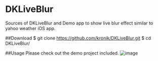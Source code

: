 DKLiveBlur
==================

Sources of DKLiveBlur and Demo app to show live blur effect similar 
to yahoo weather iOS app.

##Download
    $ git clone https://github.com/kronik/DKLiveBlur.git
    $ cd DKLiveBlur/

##Usage
Please check out the demo project included.
![image](https://github.com/kronik/DKLiveBlur/master/example.gif)